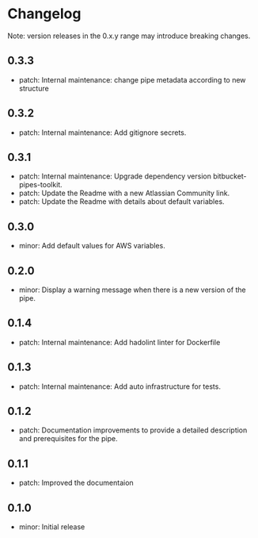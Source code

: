 # Changelog
Note: version releases in the 0.x.y range may introduce breaking changes.

## 0.3.3

- patch: Internal maintenance: change pipe metadata according to new structure

## 0.3.2

- patch: Internal maintenance: Add gitignore secrets.

## 0.3.1

- patch: Internal maintenance: Upgrade dependency version bitbucket-pipes-toolkit.
- patch: Update the Readme with a new Atlassian Community link.
- patch: Update the Readme with details about default variables.

## 0.3.0

- minor: Add default values for AWS variables.

## 0.2.0

- minor: Display a warning message when there is a new version of the pipe.

## 0.1.4

- patch: Internal maintenance: Add hadolint linter for Dockerfile

## 0.1.3

- patch: Internal maintenance: Add auto infrastructure for tests.

## 0.1.2

- patch: Documentation improvements to provide a detailed description and prerequisites for the pipe.

## 0.1.1

- patch: Improved the documentaion

## 0.1.0

- minor: Initial release

